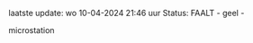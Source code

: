 laatste update: 
wo 10-04-2024 21:46   uur 
Status: FAALT - geel - 
<div class="service Y">microstation</div>